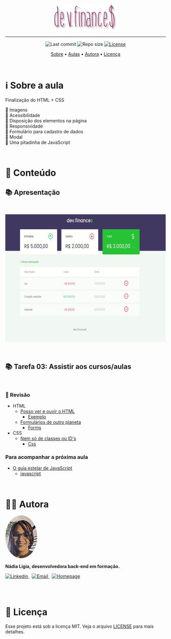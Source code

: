 <p align="center"><img src="./assets/logo.png" width=200></p>

---

<p align="center">
  <img alt="Last commit" src="https://img.shields.io/github/last-commit/nlnadialigia/dev.finances?color=91091e&style=flat-square"/>

  <img alt="Repo size" src="https://img.shields.io/github/repo-size/nlnadialigia/dev.finances?color=91091e"/>
   
  <a href="./license.md">
  <img alt="License" src="https://img.shields.io/static/v1?label=licence&message=MIT&color=91091e"/>
  </a>
</p>

<p align="center">
  <a href="#-information_source-sobre-a-aula">Sobre</a> •
  <a href="#-open_file_folder-aulas">Aulas</a> • 
  <a href="#-woman_office_worker-autora">Autora</a> • 
  <a href="#-pencil-licença">Licença</a>
</p>
<br>

# ℹ️ Sobre a aula

Finalização do HTML + CSS

📌 Imagens<br>
📌 Acessibilidade<br>
📌 Disposição dos elementos na página<br>
📌 Responsividade<br>
📌 Formulário para cadastro de dados<br>
📌 Modal<br>
📌 Uma pitadinha de JavaScript<br>

<br>

# 📂 Conteúdo

## 📚 Apresentação
<br>
<p align="center">
<img src="./assets/class02.gif" height=400>
</p>
<br>

## 📚 Tarefa 03: Assistir aos cursos/aulas
<br>

### 📌 Revisão
* HTML
  - [Posso ver e ouvir o HTML](https://app.rocketseat.com.br/node/posso-ver-e-ouvir-o-html)
    - [Exemplo](../aula01/exemplo)
  - [Formulários de outro planeta](https://app.rocketseat.com.br/node/formularios-de-outro-planeta)
    - [Forms](../aula01/forms)
* CSS
    - [Nem só de classes ou ID's](https://app.rocketseat.com.br/node/nem-so-de-classes-ou-i-ds)
      - [Css](../aula01/css)
### Para acompanhar a próxima aula
* [O guia estelar de JavaScript](https://app.rocketseat.com.br/node/o-guia-estelar-de-java-script)
  - [javascript](./javascript)
<br>

# 👩‍💼 Autora
<img style="border-radius: 50%" src="../assets/picture.jpg" width="100px;" alt="Picture"/>
<p><b>Nádia Ligia, desenvolvedora back-end em formação.</b></p>

<a href="https://www.linkedin.com/in/nlnadialigia/">
  <img alt="Linkedin" src="https://img.shields.io/badge/-Linkedin -91091e?style=flat&logo=Linkedin&logoColor=white&link=https://www.linkedin.com/in/nlnadialigia/" />
</a>&nbsp;
<a href="mailto:nlnadialigia@gmail.com">
  <img alt="Email" src="https://img.shields.io/badge/-Email-91091e?style=flat&logo=Gmail&logoColor=white&link=mailto:nlnadialigia@gmail.com" />
</a>&nbsp;
<a href="https://www.nlnadialigia.com">
  <img alt="Homepage" src="https://img.shields.io/badge/-Homepage-91091e" />
</a>

<br><br>

# 📝 Licença

Esse projeto está sob a licença MIT. Veja o arquivo [LICENSE](../LICENSE) para mais detalhes.